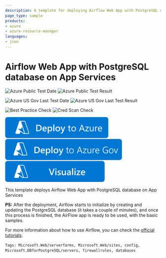 ```yaml
---
description: A template for deploying Airflow Web App with PostgreSQL database on App Services
page_type: sample
products:
- azure
- azure-resource-manager
languages:
- json
---
```

# Airflow Web App with PostgreSQL database on App Services

![Azure Public Test Date](https://azurequickstartsservice.blob.core.windows.net/badges/application-workloads/airflow/airflow-postgres-app-services/PublicLastTestDate.svg)
![Azure Public Test Result](https://azurequickstartsservice.blob.core.windows.net/badges/application-workloads/airflow/airflow-postgres-app-services/PublicDeployment.svg)

![Azure US Gov Last Test Date](https://azurequickstartsservice.blob.core.windows.net/badges/application-workloads/airflow/airflow-postgres-app-services/FairfaxLastTestDate.svg)
![Azure US Gov Last Test Result](https://azurequickstartsservice.blob.core.windows.net/badges/application-workloads/airflow/airflow-postgres-app-services/FairfaxDeployment.svg)

![Best Practice Check](https://azurequickstartsservice.blob.core.windows.net/badges/application-workloads/airflow/airflow-postgres-app-services/BestPracticeResult.svg)
![Cred Scan Check](https://azurequickstartsservice.blob.core.windows.net/badges/application-workloads/airflow/airflow-postgres-app-services/CredScanResult.svg)

[![Deploy To Azure](https://raw.githubusercontent.com/Azure/azure-quickstart-templates/master/1-CONTRIBUTION-GUIDE/images/deploytoazure.svg?sanitize=true)](https://portal.azure.com/#create/Microsoft.Template/uri/https%3A%2F%2Fraw.githubusercontent.com%2FAzure%2Fazure-quickstart-templates%2Fmaster%2Fapplication-workloads%2Fairflow%2Fairflow-postgres-app-services%2Fazuredeploy.json)
[![Deploy To Azure US Gov](https://raw.githubusercontent.com/Azure/azure-quickstart-templates/master/1-CONTRIBUTION-GUIDE/images/deploytoazuregov.svg?sanitize=true)](https://portal.azure.us/#create/Microsoft.Template/uri/https%3A%2F%2Fraw.githubusercontent.com%2FAzure%2Fazure-quickstart-templates%2Fmaster%2Fapplication-workloads%2Fairflow%2Fairflow-postgres-app-services%2Fazuredeploy.json)
[![Visualize](https://raw.githubusercontent.com/Azure/azure-quickstart-templates/master/1-CONTRIBUTION-GUIDE/images/visualizebutton.svg?sanitize=true)](http://armviz.io/#/?load=https%3A%2F%2Fraw.githubusercontent.com%2FAzure%2Fazure-quickstart-templates%2Fmaster%2Fapplication-workloads%2Fairflow%2Fairflow-postgres-app-services%2Fazuredeploy.json)

This template deploys Airflow Web App with PostgreSQL database on App Services

**PS:** After the deployment, Airflow starts to initialize by creating and updating the PostgreSQL database (it takes a couple of minutes), and once this process is finished, the AirFlow app is ready to be used, with the basic samples.

For more information about how to use Airflow, you can check the [official tutorials](https://airflow.apache.org/docs/stable/howto/index.html).

`Tags: Microsoft.Web/serverfarms, Microsoft.Web/sites, config, Microsoft.DBforPostgreSQL/servers, firewallrules, databases`

